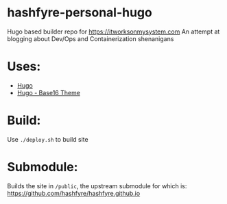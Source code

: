 # hashfyre-personal-hugo
Hugo based builder repo for https://itworksonmysystem.com
An attempt at blogging about Dev/Ops and Containerization shenanigans

# Uses:
 - [Hugo](https://gohugo.io)
 - [Hugo - Base16 Theme](https://github.com/htdvisser/hugo-base16-theme)

# Build:
Use `./deploy.sh` to build site

# Submodule:
Builds the site in `/public`, the upstream submodule for which is:
https://github.com/hashfyre/hashfyre.github.io
